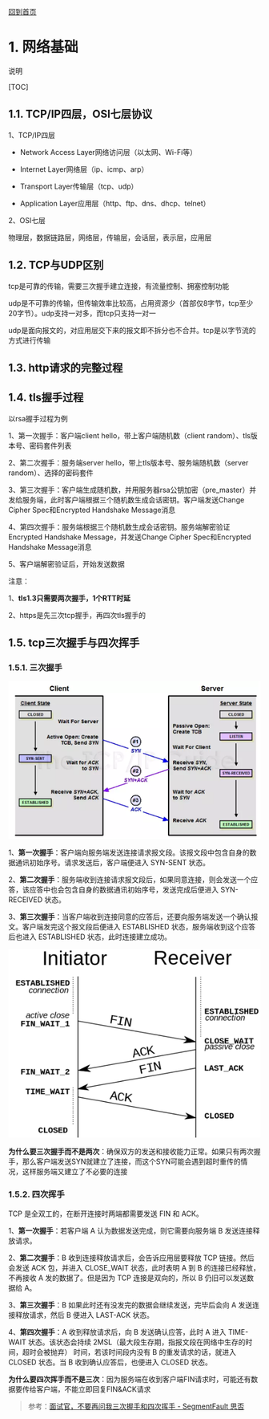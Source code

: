 [回到首页](../README.md)

# 1. 网络基础

说明

[TOC]

## 1.1. TCP/IP四层，OSI七层协议

1、TCP/IP四层

- Network Access Layer网络访问层（以太网、Wi-Fi等）

- Internet Layer网络层（ip、icmp、arp）
- Transport Layer传输层（tcp、udp）
- Application Layer应用层（http、ftp、dns、dhcp、telnet）

2、OSI七层

物理层，数据链路层，网络层，传输层，会话层，表示层，应用层

## 1.2. TCP与UDP区别

tcp是可靠的传输，需要三次握手建立连接，有流量控制、拥塞控制功能

udp是不可靠的传输，但传输效率比较高，占用资源少（首部仅8字节，tcp至少20字节）。udp支持一对多，而tcp只支持一对一

udp是面向报文的，对应用层交下来的报文即不拆分也不合并。tcp是以字节流的方式进行传输

## 1.3. http请求的完整过程



## 1.4. tls握手过程

以rsa握手过程为例

1、第一次握手：客户端client hello，带上客户端随机数（client random）、tls版本号、密码套件列表

2、第二次握手：服务端server hello，带上tls版本号、服务端随机数（server random）、选择的密码套件

3、第三次握手：客户端生成随机数，并用服务器rsa公钥加密（pre_master）并发给服务端，此时客户端根据三个随机数生成会话密钥。客户端发送Change Cipher Spec和Encrypted Handshake Message消息

4、第四次握手：服务端根据三个随机数生成会话密钥。服务端解密验证Encrypted Handshake Message，并发送Change Cipher Spec和Encrypted Handshake Message消息

5、客户端解密验证后，开始发送数据

注意：

1、**tls1.3只需要两次握手，1个RTT时延**

2、https是先三次tcp握手，再四次tls握手的

## 1.5. tcp三次握手与四次挥手

### 1.5.1. 三次握手

![image-20211105110027976](../imgs/image-20211105110027976.png)

1、**第一次握手**：客户端向服务端发送连接请求报文段。该报文段中包含自身的数据通讯初始序号。请求发送后，客户端便进入 SYN-SENT 状态。

2、**第二次握手**：服务端收到连接请求报文段后，如果同意连接，则会发送一个应答，该应答中也会包含自身的数据通讯初始序号，发送完成后便进入 SYN-RECEIVED 状态。

3、**第三次握手**：当客户端收到连接同意的应答后，还要向服务端发送一个确认报文。客户端发完这个报文段后便进入 ESTABLISHED 状态，服务端收到这个应答后也进入 ESTABLISHED 状态，此时连接建立成功。

![image-20211105110007201](../imgs/image-20211105110007201.png)

**为什么要三次握手而不是两次**：确保双方的发送和接收能力正常。如果只有两次握手，那么客户端发送SYN就建立了连接，而这个SYN可能会遇到超时重传的情况，这样服务端又建立了不必要的连接

### 1.5.2. 四次挥手

TCP 是全双工的，在断开连接时两端都需要发送 FIN 和 ACK。

1、**第一次握手**：若客户端 A 认为数据发送完成，则它需要向服务端 B 发送连接释放请求。

2、**第二次握手**：B 收到连接释放请求后，会告诉应用层要释放 TCP 链接。然后会发送 ACK 包，并进入 CLOSE_WAIT 状态，此时表明 A 到 B 的连接已经释放，不再接收 A 发的数据了。但是因为 TCP 连接是双向的，所以 B 仍旧可以发送数据给 A。

3、**第三次握手**：B 如果此时还有没发完的数据会继续发送，完毕后会向 A 发送连接释放请求，然后 B 便进入 LAST-ACK 状态。

4、**第四次握手**：A 收到释放请求后，向 B 发送确认应答，此时 A 进入 TIME-WAIT 状态。该状态会持续 2MSL（最大段生存期，指报文段在网络中生存的时间，超时会被抛弃） 时间，若该时间段内没有 B 的重发请求的话，就进入 CLOSED 状态。当 B 收到确认应答后，也便进入 CLOSED 状态。

**为什么要四次挥手而不是三次**：因为服务端在收到客户端FIN请求时，可能还有数据要传给客户端，不能立即回复FIN&ACK请求

> 参考：[面试官，不要再问我三次握手和四次挥手 - SegmentFault 思否](https://segmentfault.com/a/1190000020610336)
